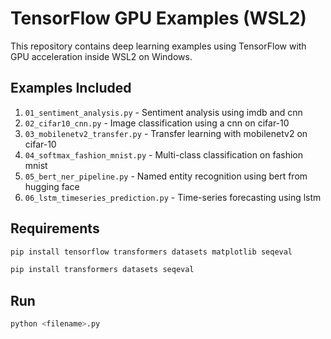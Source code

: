 # TensorFlow GPU Examples (WSL2)

This repository contains deep learning examples using TensorFlow with GPU acceleration inside WSL2 on Windows.

## Examples Included
1. `01_sentiment_analysis.py` - Sentiment analysis using imdb and cnn
2. `02_cifar10_cnn.py` - Image classification using a cnn on cifar-10
3. `03_mobilenetv2_transfer.py` - Transfer learning with mobilenetv2 on cifar-10
4. `04_softmax_fashion_mnist.py` - Multi-class classification on fashion mnist
5. `05_bert_ner_pipeline.py` - Named entity recognition using bert from hugging face
6. `06_lstm_timeseries_prediction.py` - Time-series forecasting using lstm

## Requirements
```bash
pip install tensorflow transformers datasets matplotlib seqeval

pip install transformers datasets seqeval
```

## Run
```bash
python <filename>.py
```
